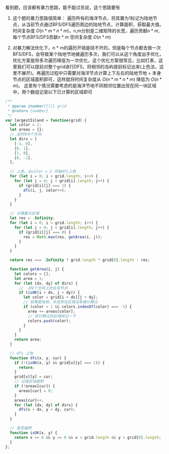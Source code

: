 看到题，应该都有暴力思路，能不能过另说，这个思路要有
1. 这个题的暴力思路很简单： 遍历所有的海洋节点，将其置为1标记为陆地节点，从当前节点通过BFS/DFS遍历周边的陆地节点，计算面积，获取最大值。
  时间复杂度 $O(n * m * n * m)$，n,m分别是二维矩阵的长宽，遍历贡献$n*m$, 每个节点BFS/DFS贡献$n*m$
  空间复杂度 $O(n * m)$

2. 对暴力解法优化下，n * m的遍历开销是绕不开的，但是每个节点都去做一次BFS/DFS，会导致某个陆地节地被遍历多次，我们可以从这个角度出手优化，优化方案是将多次遍历降低为一次优化，这个优化方案很常见，比如打表，这里我们可以提前对整个grid进行DFS，将相邻的岛屿提前标记出来(上色法，这里不展开)。再遍历过程中只需要对海洋节点计算上下左右的陆地节地 + 本身节点的区域面积即可，这样就将时间复杂度从 $O(n * m * n * m)$ 降低为 $O(n * m)$。 这里有个情况需要考虑的是海洋节地不同相邻位置出现在同一块区域中，用个数组记录以下已计算的区域即可



```js
/**
 * @param {number[][]} grid
 * @return {number}
 */
var largestIsland = function(grid) {
  let color = 2;
  let areas = {};
  // 逆时针4个方向
  let dirs = [
    [-1, 0],
    [0, 1],
    [1, 0],
    [0, -1],
  ];

  // 上色，从color = 2 开始dfs上色
  for (let i = 0; i < grid.length; i++) {
    for (let j = 0; j < grid[i].length; j++) {
      if (grid[i][j] === 1) {
        dfs(i, j, color++);
      }
    }
  }

  // 计算最大区域
  let res = -Infinity;
  for (let i = 0; i < grid.length; i++) {
    for (let j = 0; j < grid[i].length; j++) {
      if (grid[i][j] === 0) {
        res = Math.max(res, getArea(i, j));
      }
    }
  }

  return res === -Infinity ? grid.length * grid[0].length : res;

  function getArea(i, j) {
    let colors = [];
    let area = 1;
    for (let [dx, dy] of dirs) {
      //  对4个方向上的合法节点
      if (isOK(i + dx, j + dy)) {
        let color = grid[i + dx][j + dy];
        // 如果是陆地，并且所在区域没有被计算过
        if (color > 1 && colors.indexOf(color) === -1) {
          area += areas[color];
          // 将计算过的区域标记一下
          colors.push(color);
        }
      }
    }
    return area;
  }

  // dfs 上色
  function dfs(x, y, cur) {
    if (!(isOK(x, y) && grid[x][y] === 1)) {
      return;
    }
    grid[x][y] = cur;
    // 记录区块面积
    if (!areas[cur]) {
      areas[cur] = 0;
    }
    areas[cur]++;
    for (let [dx, dy] of dirs) {
      dfs(x + dx, y + dy, cur);
    }
  }

  // 是否越界
  function isOK(x, y) {
    return x >= 0 && y >= 0 && x < grid.length && y < grid[0].length;
  }
};
```